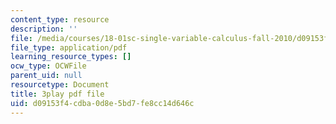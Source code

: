 ```yaml
---
content_type: resource
description: ''
file: /media/courses/18-01sc-single-variable-calculus-fall-2010/d09153f4cdba0d8e5bd7fe8cc14d646c_fK6cu99OSEU.pdf
file_type: application/pdf
learning_resource_types: []
ocw_type: OCWFile
parent_uid: null
resourcetype: Document
title: 3play pdf file
uid: d09153f4-cdba-0d8e-5bd7-fe8cc14d646c
---
```

